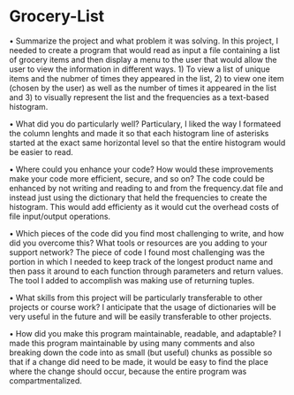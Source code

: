 # Grocery-List

•	Summarize the project and what problem it was solving.
In this project, I needed to create a program that would read as input a file containing a list of grocery items and then display a menu to the user that would allow the user to view the information in different ways.  1) To view a list of unique items and the nubmer of times they appeared in the list, 2) to view one item (chosen by the user) as well as the number of times it appeared in the list and 3) to visually represent the list and the frequencies as a text-based histogram.

•	What did you do particularly well?
Particulary, I liked the way I formateed the column lenghts and made it so that each histogram line of asterisks started at the exact same horizontal level so that the entire histogram would be easier to read.

•	Where could you enhance your code? How would these improvements make your code more efficient, secure, and so on?
The code could be enhanced by not writing and reading to and from the frequency.dat file and instead just using the dictionary that held the frequencies to create the histogram.  This would add efficienty as it would cut the overhead costs of file input/output operations. 

•	Which pieces of the code did you find most challenging to write, and how did you overcome this? What tools or resources are you adding to your support network?
The piece of code I found most challenging was the portion in which I needed to keep track of the longest product name and then pass it around to each function through parameters and return values.  The tool I added to accomplish was making use of returning tuples.  

•	What skills from this project will be particularly transferable to other projects or course work?
I anticipate that the usage of dictionaries will be very useful in the future and will be easily transferable to other projects.  

•	How did you make this program maintainable, readable, and adaptable?
I made this program maintainable by using many comments and also breaking down the code into as small (but useful) chunks as possible so that if a change did need to be made, it would be easy to find the place where the change should occur, because the entire program was compartmentalized.  
